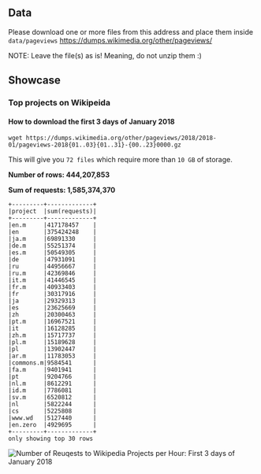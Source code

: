 ## Data
Please download one or more files from this address and place them inside `data/pageviews`
https://dumps.wikimedia.org/other/pageviews/

NOTE: Leave the file(s) as is! Meaning, do not unzip them :)

## Showcase
### Top projects on Wikipeida 

#### How to download the first 3 days of January 2018 
```
wget https://dumps.wikimedia.org/other/pageviews/2018/2018-01/pageviews-2018{01..03}{01..31}-{00..23}0000.gz
```
This will give you `72 files` which require more than `10 GB` of storage.


**Number of rows: 444,207,853**

**Sum of requests: 1,585,374,370**

```
+---------+-------------+
|project  |sum(requests)|
+---------+-------------+
|en.m     |417178457    |
|en       |375424248    |
|ja.m     |69891330     |
|de.m     |55251374     |
|es.m     |50549305     |
|de       |47931091     |
|ru       |44956667     |
|ru.m     |42369846     |
|it.m     |41446545     |
|fr.m     |40933403     |
|fr       |30317916     |
|ja       |29329313     |
|es       |23625669     |
|zh       |20300463     |
|pt.m     |16967521     |
|it       |16128285     |
|zh.m     |15717737     |
|pl.m     |15189628     |
|pl       |13902447     |
|ar.m     |11783053     |
|commons.m|9584541      |
|fa.m     |9401941      |
|pt       |9204766      |
|nl.m     |8612291      |
|id.m     |7786081      |
|sv.m     |6520812      |
|nl       |5822244      |
|cs       |5225808      |
|www.wd   |5127440      |
|en.zero  |4929695      |
+---------+-------------+
only showing top 30 rows

```

![Number of Reuqests to Wikipedia Projects per Hour: First 3 days of January 2018](https://github.com/multivacplatform/multivac-wikipedia/blob/master/spark_wiki_pageviews/data/images/wiki-pageviews-january2018.png)
